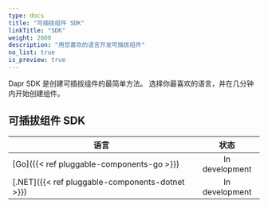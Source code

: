 ```yaml
---
type: docs
title: "可插拔组件 SDK"
linkTitle: "SDK"
weight: 2000
description: "用您喜欢的语言开发可插拔组件"
no_list: true
is_preview: true
---
```


Dapr SDK 是创建可插拔组件的最简单方法。 选择你最喜欢的语言，并在几分钟内开始创建组件。

## 可插拔组件 SDK

| 语言                                              |       状态       |
| ----------------------------------------------- |:--------------:|
| [Go]({{< ref pluggable-components-go >}})       | In development |
| [.NET]({{< ref pluggable-components-dotnet >}}) | In development |
